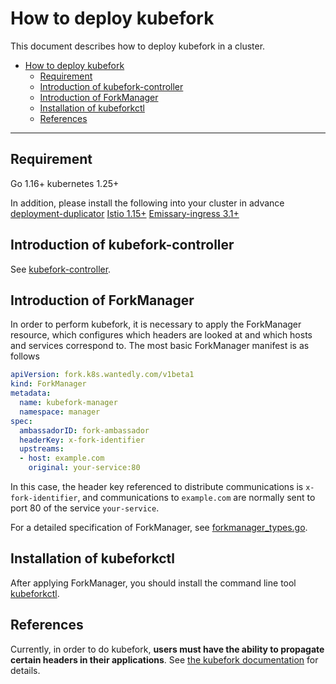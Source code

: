 # How to deploy kubefork

This document describes how to deploy kubefork in a cluster.

- [How to deploy kubefork](#how-to-deploy-kubefork)
  - [Requirement](#requirement)
  - [Introduction of kubefork-controller](#introduction-of-kubefork-controller)
  - [Introduction of ForkManager](#introduction-of-forkmanager)
  - [Installation of kubeforkctl](#installation-of-kubeforkctl)
  - [References](#references)

---

## Requirement

Go 1.16+
kubernetes 1.25+

In addition, please install the following into your cluster in advance
[deployment-duplicator](https://github.com/wantedly/deployment-duplicator)
[Istio 1.15+](https://istio.io/latest/docs/setup/getting-started/)
[Emissary-ingress 3.1+](https://www.getambassador.io/docs/emissary/latest/tutorials/getting-started/)

## Introduction of kubefork-controller

See [kubefork-controller](https://github.com/wantedly/kubefork-controller).

## Introduction of ForkManager

In order to perform kubefork, it is necessary to apply the ForkManager resource, which configures which headers are looked at and which hosts and services correspond to. The most basic ForkManager manifest is as follows

```yaml
apiVersion: fork.k8s.wantedly.com/v1beta1
kind: ForkManager
metadata:
  name: kubefork-manager
  namespace: manager
spec:
  ambassadorID: fork-ambassador
  headerKey: x-fork-identifier
  upstreams:
  - host: example.com
    original: your-service:80
```

In this case, the header key referenced to distribute communications is `x-fork-identifier`, and communications to `example.com` are normally sent to port 80 of the service `your-service`.

For a detailed specification of ForkManager, see [forkmanager_types.go](https://github.com/wantedly/kubefork-controller/blob/main/api/v1beta1/forkmanager_types.go).

## Installation of kubeforkctl

After applying ForkManager, you should install the command line tool [kubeforkctl](https://github.com/wantedly/kubefork-controller/tree/main/kubeforkctl).

## References

Currently, in order to do kubefork, **users must have the ability to propagate certain headers in their applications**. See [the kubefork documentation](./kubefork-doc-en.md#how-to-do-kubefork) for details.
